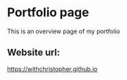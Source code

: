 # Portfolio page

This is an overview page of my portfolio

## Website url:

https://withchristopher.github.io
